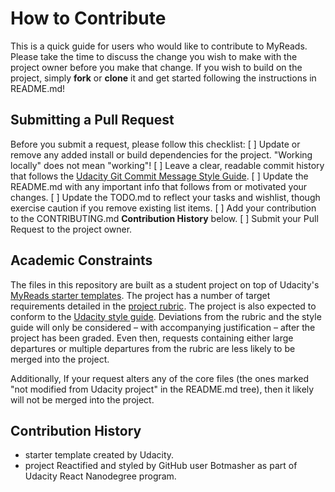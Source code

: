 # How to Contribute

This is a quick guide for users who would like to contribute to MyReads. Please take the time to discuss the change you wish to make with the project owner before you make that change. If you wish to build on the project, simply **fork** or **clone** it and get started following the instructions in README.md!

## Submitting a Pull Request

Before you submit a request, please follow this checklist:
 [ ] Update or remove any added install or build dependencies for the project. "Working locally" does not mean "working"!
 [ ] Leave a clear, readable commit history that follows the [Udacity Git Commit Message Style Guide](https://udacity.github.io/git-styleguide/).
 [ ] Update the README.md with any important info that follows from or motivated your changes.
 [ ] Update the TODO.md to reflect your tasks and wishlist, though exercise caution if you remove existing list items.
 [ ] Add your contribution to the CONTRIBUTING.md **Contribution History** below.
 [ ] Submit your Pull Request to the project owner.

## Academic Constraints

The files in this repository are built as a student project on top of Udacity's [MyReads starter templates](https://github.com/udacity/reactnd-project-myreads-starter/). The project has a number of target requirements detailed in the [project rubric](https://review.udacity.com/#!/rubrics/918/view). The project is also expected to conform to the [Udacity style guide](http://udacity.github.io/frontend-nanodegree-styleguide/). Deviations from the rubric and the style guide will only be considered – with accompanying justification – after the project has been graded. Even then, requests containing either large departures or multiple departures from the rubric are less likely to be merged into the project.

Additionally, If your request alters any of the core files (the ones marked "not modified from Udacity project" in the README.md tree), then it likely will not be merged into the project.

## Contribution History

* starter template created by Udacity.
* project Reactified and styled by GitHub user Botmasher as part of Udacity React Nanodegree program.